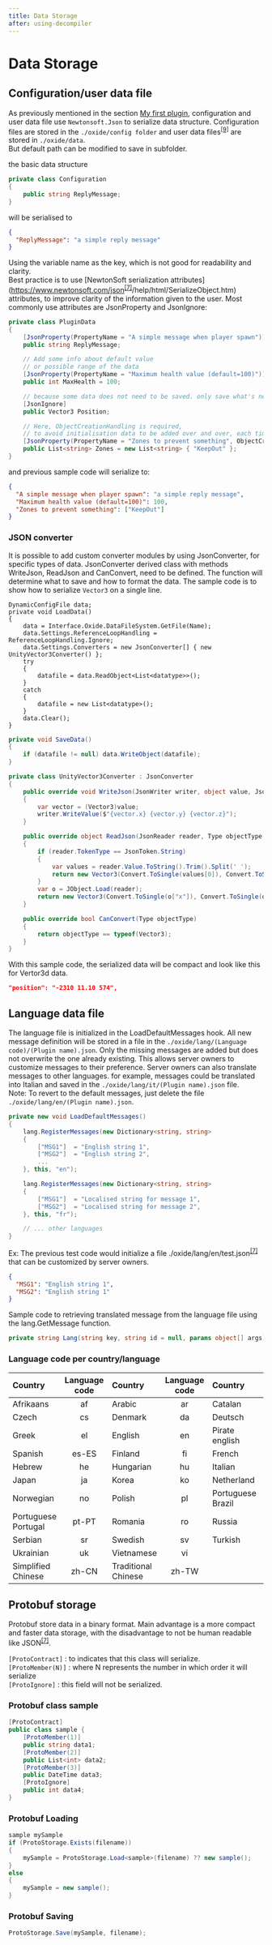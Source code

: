 ```yaml
---
title: Data Storage
after: using-decompiler
---
```


# Data Storage

## Configuration/user data file

As previously mentioned in the section [My first plugin](./my-first-plugin), configuration and user data file use `Newtonsoft.Json` to serialize data structure.
Configuration files are stored in the `./oxide/config folder` and
user data files<sup><a href="/glossary#data-files">[9]</a></sup> are stored in `./oxide/data`.  
But default path can be modified to save in subfolder.

the basic data structure

```csharp
private class Configuration
{
	public string ReplyMessage;
}
```

will be serialised to

```json
{
  "ReplyMessage": "a simple reply message"
}
```

Using the variable name as the key, which is not good for readability and clarity.  
Best practice is to use [NewtonSoft serialization attributes](https://www.newtonsoft.com/json<sup><a href="/glossary#json">[7]</a></sup>/help/html/SerializeObject.htm) attributes, to improve clarity of the information given to the user. Most commonly use attributes are JsonProperty and JsonIgnore:

```csharp
private class PluginData
{
	[JsonProperty(PropertyName = "A simple message when player spawn")]
	public string ReplyMessage;

	// Add some info about default value
	// or possible range of the data
	[JsonProperty(PropertyName = "Maximum health value (default=100)")]
	public int MaxHealth = 100;

	// because some data does not need to be saved. only save what's needed
	[JsonIgnore]
	public Vector3 Position;

	// Here, ObjectCreationHandling is required,
	// to avoid initialisation data to be added over and over, each time plugin restart.
	[JsonProperty(PropertyName = "Zones to prevent something", ObjectCreationHandling = ObjectCreationHandling.Replace)]
	public List<string> Zones = new List<string> { "KeepOut" };
}
```

and previous sample code will serialize to:

```json
{
  "A simple message when player spawn": "a simple reply message",
  "Maximum health value (default=100)": 100,
  "Zones to prevent something": ["KeepOut"]
}
```

### JSON converter

It is possible to add custom converter modules by using JsonConverter, for specific types of data.
JsonConverter derived class with methods WriteJson, ReadJson and CanConvert, need to be defined.
The function will determine what to save and how to format the data. The sample code is to show how to serialize `Vector3` on a single line.

```csharp{5-6}
DynamicConfigFile data;
private void LoadData()
{
	data = Interface.Oxide.DataFileSystem.GetFile(Name);
	data.Settings.ReferenceLoopHandling = ReferenceLoopHandling.Ignore;
	data.Settings.Converters = new JsonConverter[] { new UnityVector3Converter() };
	try
	{
		datafile = data.ReadObject<List<datatype>>();
	}
	catch
	{
		datafile = new List<datatype>();
	}
	data.Clear();
}
```

```csharp
private void SaveData()
{
	if (datafile != null) data.WriteObject(datafile);
}
```

```csharp
private class UnityVector3Converter : JsonConverter
{
	public override void WriteJson(JsonWriter writer, object value, JsonSerializer serializer)
	{
		var vector = (Vector3)value;
		writer.WriteValue($"{vector.x} {vector.y} {vector.z}");
	}

	public override object ReadJson(JsonReader reader, Type objectType, object existingValue, JsonSerializer serializer)
	{
		if (reader.TokenType == JsonToken.String)
		{
			var values = reader.Value.ToString().Trim().Split(' ');
			return new Vector3(Convert.ToSingle(values[0]), Convert.ToSingle(values[1]), Convert.ToSingle(values[2]));
		}
		var o = JObject.Load(reader);
		return new Vector3(Convert.ToSingle(o["x"]), Convert.ToSingle(o["y"]), Convert.ToSingle(o["z"]));
	}

	public override bool CanConvert(Type objectType)
	{
		return objectType == typeof(Vector3);
	}
}
```

With this sample code, the serialized data will be compact and look like this for Vertor3d data.

```json
"position": "-2310 11.10 574",
```

## Language data file

The language file is initialized in the LoadDefaultMessages hook. All new message definition will be stored in a file in the `./oxide/lang/(Language code)/(Plugin name).json`.
Only the missing messages are added but does not overwrite the one already existing. This allows server owners to customize messages to their preference.
Server owners can also translate messages to other languages. for example, messages could be translated into Italian and saved in the `./oxide/lang/it/(Plugin name).json` file.  
Note: To revert to the default messages, just delete the file `./oxide/lang/en/(Plugin name).json`.

```csharp
private new void LoadDefaultMessages()
{
	lang.RegisterMessages(new Dictionary<string, string>
	{
		["MSG1"]  = "English string 1",
		["MSG2"]  = "English string 2",
		...
	}, this, "en");

	lang.RegisterMessages(new Dictionary<string, string>
	{
		["MSG1"]  = "Localised string for message 1",
		["MSG2"]  = "Localised string for message 2",
	}, this, "fr");

	// ... other languages
}
```

Ex: The previous test code would initialize a file ./oxide/lang/en/test.json<sup><a href="/glossary#json">[7]</a></sup> that can be customized by server owners.

```json
{
  "MSG1": "English string 1",
  "MSG2": "English string 1"
}
```

Sample code to retrieving translated message from the language file using the lang.GetMessage function.

```csharp
private string Lang(string key, string id = null, params object[] args) => string.Format(lang.GetMessage(key, this, id), args);
```

### Language code per country/language

| Country             | Language code | Country             | Language code | Country           | Language code |
| :------------------ | :-----------: | :------------------ | :-----------: | :---------------- | :-----------: |
| Afrikaans           |      af       | Arabic              |      ar       | Catalan           |      ca       |
| Czech               |      cs       | Denmark             |      da       | Deutsch           |      de       |
| Greek               |      el       | English             |      en       | Pirate english    |     en-pt     |
| Spanish             |     es-ES     | Finland             |      fi       | French            |      fr       |
| Hebrew              |      he       | Hungarian           |      hu       | Italian           |      it       |
| Japan               |      ja       | Korea               |      ko       | Netherland        |      nl       |
| Norwegian           |      no       | Polish              |      pl       | Portuguese Brazil |     pt-BR     |
| Portuguese Portugal |     pt-PT     | Romania             |      ro       | Russia            |      ru       |
| Serbian             |      sr       | Swedish             |      sv       | Turkish           |      tr       |
| Ukrainian           |      uk       | Vietnamese          |      vi       |                   |               |
| Simplified Chinese  |     zh-CN     | Traditional Chinese |     zh-TW     |                   |               |

## Protobuf storage

Protobuf store data in a binary format. Main advantage is a more compact and faster data storage, with the disadvantage to not be human readable like JSON<sup><a href="/glossary#json">[7]</a></sup>.

`[ProtoContract]` : to indicates that this class will serialize.  
`[ProtoMember(N)]` : where N represents the number in which order it will serialize  
`[ProtoIgnore]` : this field will not be serialized.

### Protobuf class sample

```csharp
[ProtoContract]
public class sample {
    [ProtoMember(1)]
    public string data1;
    [ProtoMember(2)]
    public List<int> data2;
    [ProtoMember(3)]
    public DateTime data3;
    [ProtoIgnore]
    public int data4;
}
```

### Protobuf Loading

```csharp
sample mySample
if (ProtoStorage.Exists(filename))
{
	mySample = ProtoStorage.Load<sample>(filename) ?? new sample();
}
else
{
	mySample = new sample();
}
```

### Protobuf Saving

```csharp
ProtoStorage.Save(mySample, filename);
```

